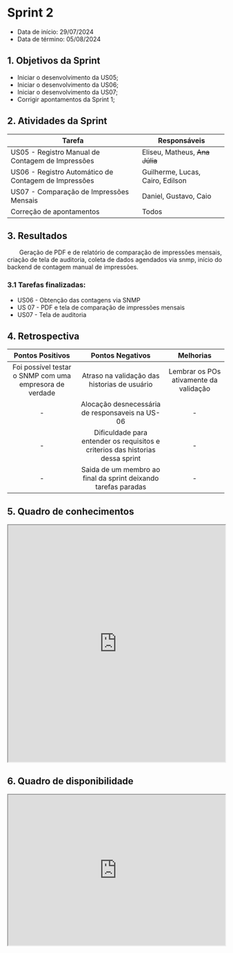 # Sprint 2

- Data de início: 29/07/2024
- Data de término: 05/08/2024

## 1. Objetivos da Sprint

- Iniciar o desenvolvimento da US05;
- Iniciar o desenvolvimento da US06;
- Iniciar o desenvolvimento da US07;
- Corrigir apontamentos da Sprint 1;

## 2. Atividades da Sprint
| Tarefa | Responsáveis |
|---|---|
| US05 - Registro Manual de Contagem de Impressões | Eliseu, Matheus, ~~Ana Júlia~~ |
| US06 - Registro Automático de Contagem de Impressões | Guilherme, Lucas, Cairo, Edilson |
| US07 - Comparação de Impressões Mensais | Daniel, Gustavo, Caio |
| Correção de apontamentos | Todos |

## 3. Resultados

&emsp;&emsp;Geração de PDF e de relatório de comparação de impressões mensais, criação de tela de auditoria, coleta de dados agendados via snmp, início do backend de contagem manual de impressões.

### 3.1 Tarefas finalizadas:

- US06 - Obtenção das contagens via SNMP
- US 07 - PDF e tela de comparação de impressões mensais
- US07 - Tela de auditoria

## 4. Retrospectiva

| Pontos Positivos | Pontos Negativos | Melhorias |
| :---: | :---: | :---: |
| Foi possível testar o SNMP com uma empresora de verdade | Atraso na validação das historias de usuário | Lembrar os POs ativamente da validação |
| - | Alocação desnecessária de responsaveis na US-06 | - |
| - | Dificuldade para entender os requisitos e criterios das historias dessa sprint | - |
| - | Saida de um membro ao final da sprint deixando tarefas paradas | - |

## 5. Quadro de conhecimentos

<iframe src="https://docs.google.com/spreadsheets/d/1PJ-3rzxod9YVKSP4ram9DkrFzpa66Jsl9L-sXSOuUro/pubhtml?gid=1423758855&amp;single=true&amp;widget=true&amp;headers=false"
width="100%" height="550"></iframe>

## 6. Quadro de disponibilidade

<iframe src="https://docs.google.com/spreadsheets/d/1PJ-3rzxod9YVKSP4ram9DkrFzpa66Jsl9L-sXSOuUro/pubhtml?gid=1729740513&amp;single=true&amp;widget=true&amp;headers=false"
width="100%" height="350"></iframe>
